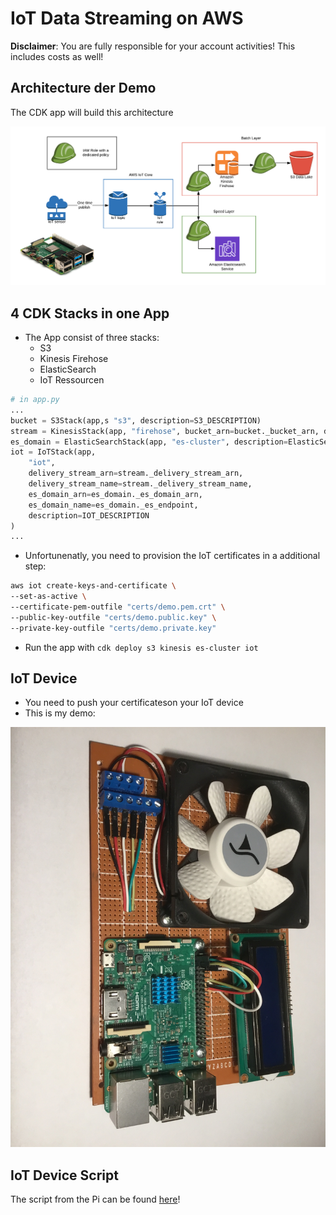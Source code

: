 # IoT Data Streaming on AWS

**Disclaimer**: You are fully responsible for your account activities! This includes costs as well!

## Architecture der Demo

The CDK app will build this architecture

![alt text](./diagram.png)

## 4 CDK Stacks in one App

* The App consist of three stacks:
  * S3
  * Kinesis Firehose
  * ElasticSearch
  * IoT Ressourcen

```python
# in app.py
...
bucket = S3Stack(app,s "s3", description=S3_DESCRIPTION)
stream = KinesisStack(app, "firehose", bucket_arn=bucket._bucket_arn, description=FIREHOSE_DESCRIPTION)
es_domain = ElasticSearchStack(app, "es-cluster", description=ElasticSearch_DESCRIPTION)
iot = IoTStack(app, 
    "iot", 
    delivery_stream_arn=stream._delivery_stream_arn, 
    delivery_stream_name=stream._delivery_stream_name, 
    es_domain_arn=es_domain._es_domain_arn,
    es_domain_name=es_domain._es_endpoint, 
    description=IOT_DESCRIPTION
)
...
```

* Unfortunenatly, you need to provision the IoT certificates in a additional step:

```bash
aws iot create-keys-and-certificate \
--set-as-active \
--certificate-pem-outfile "certs/demo.pem.crt" \
--public-key-outfile "certs/demo.public.key" \
--private-key-outfile "certs/demo.private.key"
```

* Run the app with `cdk deploy s3 kinesis es-cluster iot`

## IoT Device

* You need to push your certificateson your IoT device
* This is my demo:

![alt text](./IMG_2298.jpg)

## IoT Device Script

The script from the Pi can be found [here](CDK/IoT/Pi/demo.py)!
